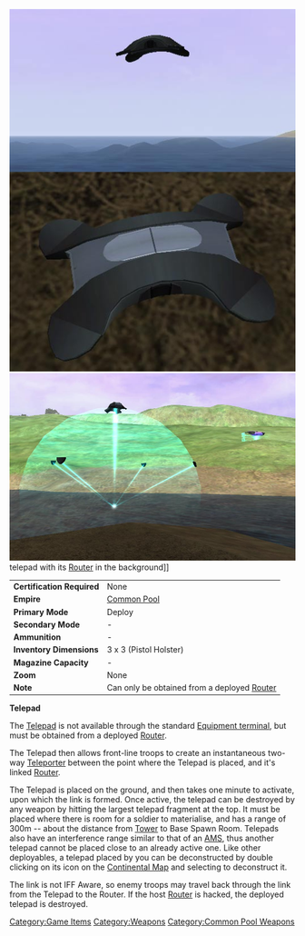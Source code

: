 ![](images/Telepad.jpg "fig:Telepad.jpg")
![](images/Telepad_deployed.jpg "fig:Telepad_deployed.jpg") telepad with its
[Router](Router.md) in the background\]\]

|                            |                                                          |
| -------------------------- | -------------------------------------------------------- |
| **Certification Required** | None                                                     |
| **Empire**                 | [Common Pool](Common_Pool.md)                            |
| **Primary Mode**           | Deploy                                                   |
| **Secondary Mode**         | \-                                                       |
| **Ammunition**             | \-                                                       |
| **Inventory Dimensions**   | 3 x 3 (Pistol Holster)                                   |
| **Magazine Capacity**      | \-                                                       |
| **Zoom**                   | None                                                     |
| **Note**                   | Can only be obtained from a deployed [Router](Router.md) |

**Telepad**

The [Telepad](Telepad.md) is not available through the standard
[Equipment terminal](Equipment_Terminal.md), but must be
obtained from a deployed [Router](Router.md).

The Telepad then allows front-line troops to create an instantaneous
two-way [Teleporter](Teleporter.md) between the point where the
Telepad is placed, and it's linked [Router](Router.md).

The Telepad is placed on the ground, and then takes one minute to
activate, upon which the link is formed. Once active, the telepad can be
destroyed by any weapon by hitting the largest telepad fragment at the
top. It must be placed where there is room for a soldier to materialise,
and has a range of 300m -- about the distance from
[Tower](Towers.md) to Base Spawn Room. Telepads also have an
interference range similar to that of an [AMS](Advanced_Mobile_Station.md), thus
another telepad cannot be placed close to an already active one. Like
other deployables, a telepad placed by you can be deconstructed by
double clicking on its icon on the [Continental
Map](Continental_Map.md) and selecting to deconstruct it.

The link is not IFF Aware, so enemy troops may travel back through the
link from the Telepad to the Router. If the host
[Router](Router.md) is hacked, the deployed telepad is
destroyed.

[Category:Game Items](Category:Game_Items.md)
[Category:Weapons](Category:Weapons.md) [Category:Common Pool
Weapons](Category:Common_Pool_Weapons.md)
